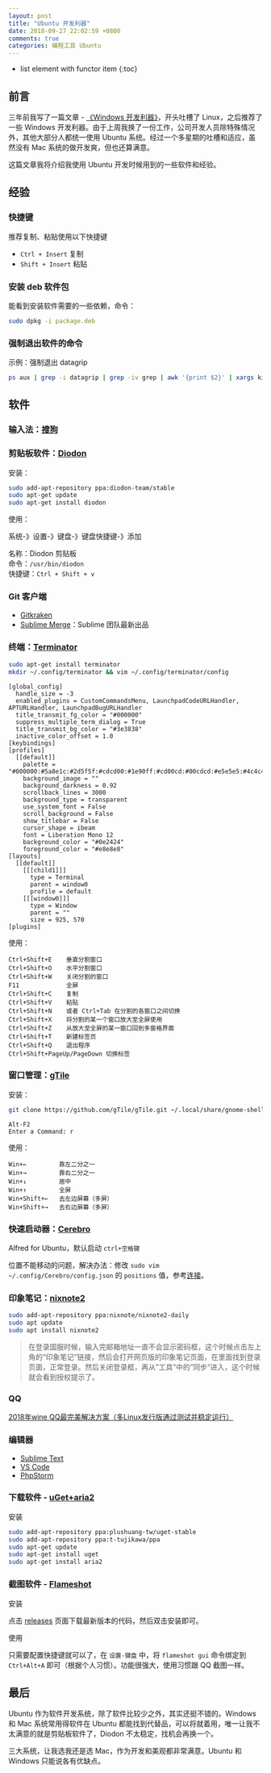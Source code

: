 ```yaml
---
layout: post
title: "Ubuntu 开发利器"
date: 2018-09-27 22:02:59 +0800
comments: true
categories: 编程工具 Ubuntu
---
```

* list element with functor item
{:toc}

## 前言

三年前我写了一篇文章 - [《Windows 开发利器》](https://blog.forecho.com/windows-coding-tool.html)，开头吐槽了 Linux，之后推荐了一些 Windows 开发利器。由于上周我换了一份工作，公司开发人员除特殊情况外，其他大部分人都统一使用 Ubuntu 系统。经过一个多星期的吐槽和适应，虽然没有 Mac 系统的做开发爽，但也还算满意。

这篇文章我将介绍我使用 Ubuntu 开发时候用到的一些软件和经验。

<!--more-->

## 经验

### 快捷键

推荐复制、粘贴使用以下快捷键

- `Ctrl + Insert` 复制
- `Shift + Insert` 粘贴


### 安装 deb 软件包

能看到安装软件需要的一些依赖，命令：

```sh
sudo dpkg -i package.deb
```

### 强制退出软件的命令

示例：强制退出 datagrip 

```bash
ps aux | grep -i datagrip | grep -iv grep | awk '{print $2}' | xargs kill -s 9
```


## 软件

### 输入法：[搜狗](https://pinyin.sogou.com/linux/?r=pinyin)

### 剪贴板软件：[Diodon](https://launchpad.net/diodon)

安装：

```bash
sudo add-apt-repository ppa:diodon-team/stable
sudo apt-get update
sudo apt-get install diodon
```

使用：

系统-》设置-》键盘-》键盘快捷键-》添加

名称：Diodon 剪贴板  
命令：`/usr/bin/diodon`  
快捷键：`Ctrl + Shift + v`


### Git 客户端 

- [Gitkraken](https://www.gitkraken.com/)
- [Sublime Merge](https://www.sublimemerge.com/)：Sublime 团队最新出品

### 终端：[Terminator](https://launchpad.net/terminator)

```sh
sudo apt-get install terminator
mkdir ~/.config/terminator && vim ~/.config/terminator/config
```

```
[global_config]
  handle_size = -3
  enabled_plugins = CustomCommandsMenu, LaunchpadCodeURLHandler, APTURLHandler, LaunchpadBugURLHandler
  title_transmit_fg_color = "#000000"
  suppress_multiple_term_dialog = True
  title_transmit_bg_color = "#3e3838"
  inactive_color_offset = 1.0
[keybindings]
[profiles]
  [[default]]
    palette = "#000000:#5a8e1c:#2d5f5f:#cdcd00:#1e90ff:#cd00cd:#00cdcd:#e5e5e5:#4c4c4c:#868e09:#00ff00:#ffff00:#4682b4:#ff00ff:#00ffff:#ffffff"
    background_image = ""
    background_darkness = 0.92
    scrollback_lines = 3000
    background_type = transparent
    use_system_font = False
    scroll_background = False
    show_titlebar = False
    cursor_shape = ibeam
    font = Liberation Mono 12
    background_color = "#0e2424"
    foreground_color = "#e8e8e8"
[layouts]
  [[default]]
    [[[child1]]]
      type = Terminal
      parent = window0
      profile = default
    [[[window0]]]
      type = Window
      parent = ""
      size = 925, 570
[plugins]
```

使用：

```
Ctrl+Shift+E    垂直分割窗口
Ctrl+Shift+O    水平分割窗口
Ctrl+Shift+W    关闭分割的窗口
F11             全屏
Ctrl+Shift+C    复制
Ctrl+Shift+V    粘贴
Ctrl+Shift+N    或者 Ctrl+Tab 在分割的各窗口之间切换
Ctrl+Shift+X    将分割的某一个窗口放大至全屏使用
Ctrl+Shift+Z    从放大至全屏的某一窗口回到多窗格界面
Ctrl+Shift+T    新建标签页
Ctrl+Shift+Q    退出程序
Ctrl+Shift+PageUp/PageDown 切换标签  
```

### 窗口管理：[gTile](https://github.com/gTile/gTile)

安装：

```sh
git clone https://github.com/gTile/gTile.git ~/.local/share/gnome-shell/extensions/gTile@vibou
```

```
Alt-F2
Enter a Command: r
```

使用：

```
Win+←         靠左二分之一
Win+→         靠右二分之一
Win+↓         居中
Win+↑         全屏
Win+Shift+←   去左边屏幕（多屏）
Win+Shift+→   去右边屏幕（多屏）
```

### 快速启动器：[Cerebro](https://cerebroapp.com/)

Alfred for Ubuntu，默认启动 `ctrl+空格键`

位置不能移动的问题，解决办法：修改 `sudo vim ~/.config/Cerebro/config.json` 的 `positions` 值，参考[连接](https://github.com/KELiON/cerebro/issues/315)。

### 印象笔记：[nixnote2](https://github.com/baumgarr/nixnote2)

```sh
sudo add-apt-repository ppa:nixnote/nixnote2-daily
sudo apt update
sudo apt install nixnote2
```

> 在登录国服时候，输入完邮箱地址一直不会显示密码框，这个时候点击左上角的“印象笔记”链接，然后会打开网页版的印象笔记页面，在里面找到登录页面，正常登录。然后关闭登录框，再从”工具“中的”同步“进入，这个时候就会看到授权提示了。

### QQ

[2018年wine QQ最完美解决方案（多Linux发行版通过测试并稳定运行）](https://www.lulinux.com/archives/1319)

### 编辑器

- [Sublime Text](http://www.sublimetext.com/)
- [VS Code](https://code.visualstudio.com/)
- [PhpStorm](https://www.jetbrains.com/phpstorm/)


### 下载软件 - [uGet+aria2](https://www.cnblogs.com/EasonJim/p/7119294.html)

安装 

```sh
sudo add-apt-repository ppa:plushuang-tw/uget-stable
sudo add-apt-repository ppa:t-tujikawa/ppa
sudo apt-get update
sudo apt-get install uget
sudo apt-get install aria2
```


### 截图软件 - [Flameshot](https://github.com/lupoDharkael/flameshot)

安装

点击 [releases](https://github.com/lupoDharkael/flameshot/releases) 页面下载最新版本的代码，然后双击安装即可。

使用

只需要配置快捷键就可以了，在 `设置-键盘` 中，将 `flameshot gui` 命令绑定到 `Ctrl+Alt+A` 即可（根据个人习惯）。功能很强大，使用习惯跟 QQ 截图一样。

## 最后

Ubuntu 作为软件开发系统，除了软件比较少之外，其实还挺不错的。Windows 和 Mac 系统常用得软件在 Ubuntu 都能找到代替品，可以将就着用，唯一让我不太满意的就是剪贴板软件了，Diodon 不太稳定，找机会再换一个。

三大系统，让我选我还是选 Mac，作为开发和美观都非常满意。Ubuntu 和 Windows 只能说各有优缺点。